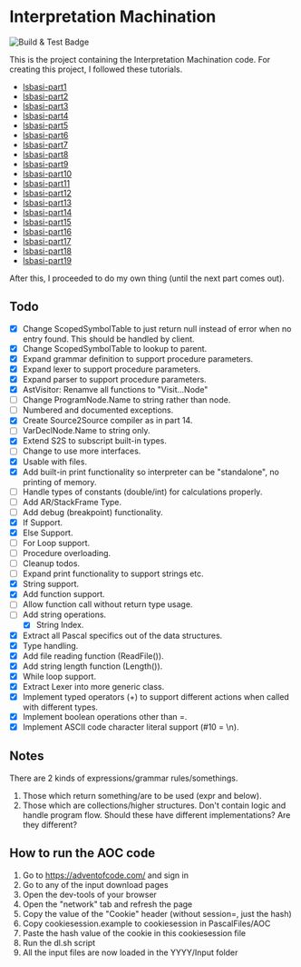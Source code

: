 # Interpretation Machination
![Build & Test Badge](https://github.com/inviolacy-edulcorate/InterpretationMachination/actions/workflows/dotnet.yml/badge.svg?branch=main)

This is the project containing the Interpretation Machination code.
For creating this project, I followed these tutorials.
 - [lsbasi-part1](https://ruslanspivak.com/lsbasi-part1/)
 - [lsbasi-part2](https://ruslanspivak.com/lsbasi-part2/)
 - [lsbasi-part3](https://ruslanspivak.com/lsbasi-part3/)
 - [lsbasi-part4](https://ruslanspivak.com/lsbasi-part4/)
 - [lsbasi-part5](https://ruslanspivak.com/lsbasi-part5/)
 - [lsbasi-part6](https://ruslanspivak.com/lsbasi-part6/)
 - [lsbasi-part7](https://ruslanspivak.com/lsbasi-part7/)
 - [lsbasi-part8](https://ruslanspivak.com/lsbasi-part8/)
 - [lsbasi-part9](https://ruslanspivak.com/lsbasi-part9/)
 - [lsbasi-part10](https://ruslanspivak.com/lsbasi-part10/)
 - [lsbasi-part11](https://ruslanspivak.com/lsbasi-part11/)
 - [lsbasi-part12](https://ruslanspivak.com/lsbasi-part12/)
 - [lsbasi-part13](https://ruslanspivak.com/lsbasi-part13/)
 - [lsbasi-part14](https://ruslanspivak.com/lsbasi-part14/)
 - [lsbasi-part15](https://ruslanspivak.com/lsbasi-part15/)
 - [lsbasi-part16](https://ruslanspivak.com/lsbasi-part16/)
 - [lsbasi-part17](https://ruslanspivak.com/lsbasi-part17/)
 - [lsbasi-part18](https://ruslanspivak.com/lsbasi-part18/)
 - [lsbasi-part19](https://ruslanspivak.com/lsbasi-part19/)

After this, I proceeded to do my own thing (until the next part comes out).

## Todo
 - [x] Change ScopedSymbolTable to just return null instead of error when no entry found. This should be handled by client.
 - [x] Change ScopedSymbolTable to lookup to parent.
 - [x] Expand grammar definition to support procedure parameters.
 - [x] Expand lexer to support procedure parameters.
 - [x] Expand parser to support procedure parameters.
 - [x] AstVisitor: Renamve all functions to "Visit...Node"
 - [ ] Change ProgramNode.Name to string rather than node.
 - [ ] Numbered and documented exceptions.
 - [x] Create Source2Source compiler as in part 14.
 - [ ] VarDeclNode.Name to string only.
 - [x] Extend S2S to subscript built-in types.
 - [ ] Change to use more interfaces.
 - [x] Usable with files.
 - [x] Add built-in print functionality so interpreter can be "standalone", no printing of memory.
 - [ ] Handle types of constants (double/int) for calculations properly.
 - [ ] Add AR/StackFrame Type.
 - [ ] Add debug (breakpoint) functionality.
 - [x] If Support.
 - [x] Else Support.
 - [ ] For Loop support.
 - [ ] Procedure overloading.
 - [ ] Cleanup todos.
 - [ ] Expand print functionality to support strings etc.
 - [x] String support.
 - [x] Add function support.
 - [ ] Allow function call without return type usage.
 - [ ] Add string operations.
   - [x] String Index.
 - [x] Extract all Pascal specifics out of the data structures.
 - [x] Type handling.
 - [x] Add file reading function (ReadFile()).
 - [x] Add string length function (Length()).
 - [x] While loop support.
 - [x] Extract Lexer into more generic class.
 - [x] Implement typed operators (+) to support different actions when called with different types.
 - [x] Implement boolean operations other than =.
 - [x] Implement ASCII code character literal support (#10 = \n).

## Notes
There are 2 kinds of expressions/grammar rules/somethings.
1. Those which return something/are to be used (expr and below).
2. Those which are collections/higher structures. Don't contain logic and handle program flow.
Should these have different implementations? Are they different?

## How to run the AOC code
1. Go to https://adventofcode.com/ and sign in
2. Go to any of the input download pages
3. Open the dev-tools of your browser
4. Open the "network" tab and refresh the page
5. Copy the value of the "Cookie" header (without session=, just the hash)
6. Copy cookiesession.example to cookiesession in PascalFiles/AOC
7. Paste the hash value of the cookie in this cookiesession file
8. Run the dl.sh script
9. All the input files are now loaded in the YYYY/Input folder

